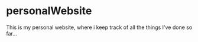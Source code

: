 # personalWebsite
This is my personal website, where i keep track of all the things I've done so far...
